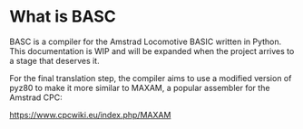 # What is BASC

BASC is a compiler for the Amstrad Locomotive BASIC written in Python. This documentation is WIP and will be expanded when the project arrives to a stage that deserves it.

For the final translation step, the compiler aims to use a modified version of pyz80 to make it more similar to MAXAM, a popular assembler for the Amstrad CPC:

https://www.cpcwiki.eu/index.php/MAXAM

